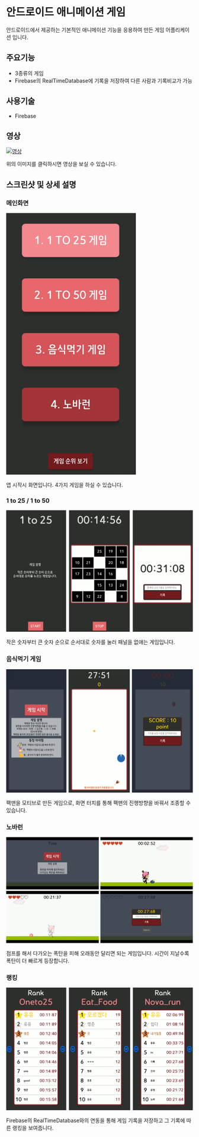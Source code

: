 # 안드로이드 애니메이션 게임
안드로이드에서 제공하는 기본적인 애니메이션 기능을 응용하여 만든 게임 어플리케이션 입니다.



## 주요기능
- 3종류의 게임
- Firebase의 RealTimeDatabase에 기록을 저장하여 다른 사람과 기록비교가 가능


## 사용기술

- Firebase


## 영상

[![영상](http://img.youtube.com/vi/xMtQLsCjAw8/0.jpg)](https://youtu.be/xMtQLsCjAw8 "영상")

위의 이미지를 클릭하시면 영상을 보실 수 있습니다.


## 스크린샷 및 상세 설명

### 메인화면
<img src="/img/001.png" width="350">

앱 시작시 화면입니다. 4가지 게임을 하실 수 있습니다.


### 1 to 25 / 1 to 50
<img src="/img/002.png">

작은 숫자부터 큰 숫자 순으로 순서대로 숫자를 눌러 패널을 없애는 게임입니다.


### 음식먹기 게임
<img src="/img/003.png">

팩맨을 모티브로 만든 게임으로, 화면 터치를 통해 팩맨의 진행방향을 바꿔서 조종할 수 있습니다.


### 노바런
<img src="/img/004.png">

점프를 해서 다가오는 폭탄을 피해 오래동안 달리면 되는 게임입니다. 시간이 지날수록 폭탄이 더 빠르게 등장합니다.


### 랭킹
<img src="/img/005.png">

Firebase의 RealTimeDatabase와의 연동을 통해 게임 기록을 저장하고 그 기록에 따른 랭킹을 보여줍니다.
